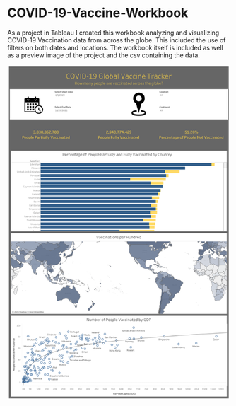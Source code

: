 # COVID-19-Vaccine-Workbook
As a project in Tableau I created this workbook analyzing and visualizing COVID-19 Vaccination data from across the globe. This included the use of filters on both dates and locations. The workbook itself is included as well as a preview image of the project and the csv containing the data.

![Global Vaccine Tracker](GlobalVaccineTracker.png)
